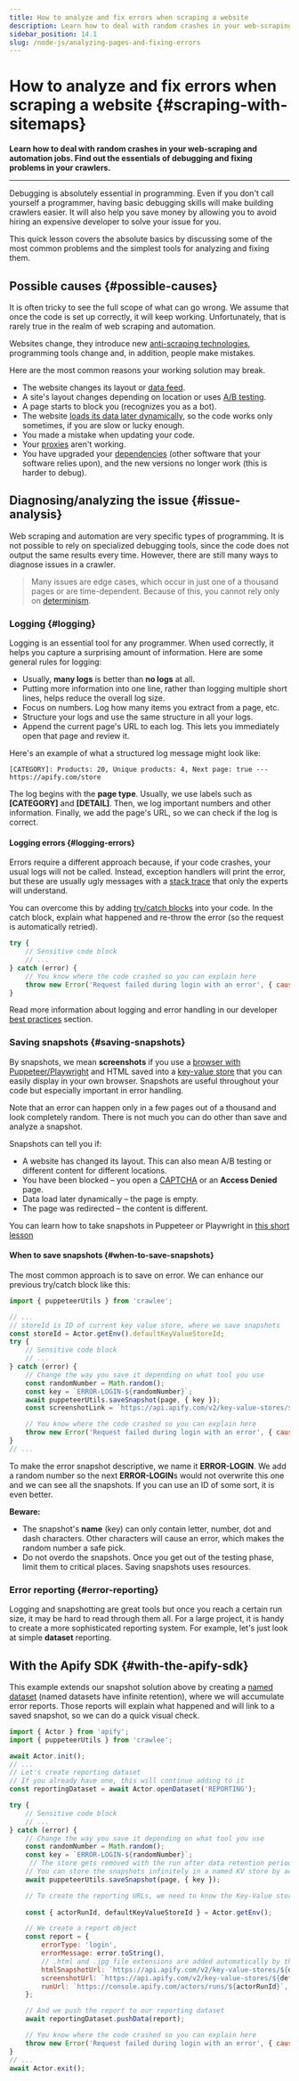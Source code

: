 ```yaml
---
title: How to analyze and fix errors when scraping a website
description: Learn how to deal with random crashes in your web-scraping and automation jobs. Find out the essentials of debugging and fixing problems in your crawlers.
sidebar_position: 14.1
slug: /node-js/analyzing-pages-and-fixing-errors
---
```


# How to analyze and fix errors when scraping a website {#scraping-with-sitemaps}

**Learn how to deal with random crashes in your web-scraping and automation jobs. Find out the essentials of debugging and fixing problems in your crawlers.**

---

Debugging is absolutely essential in programming. Even if you don't call yourself a programmer, having basic debugging skills will make building crawlers easier. It will also help you save money by allowing you to avoid hiring an expensive developer to solve your issue for you.

This quick lesson covers the absolute basics by discussing some of the most common problems and the simplest tools for analyzing and fixing them.

## Possible causes {#possible-causes}

It is often tricky to see the full scope of what can go wrong. We assume that once the code is set up correctly, it will keep working. Unfortunately, that is rarely true in the realm of web scraping and automation.

Websites change, they introduce new [anti-scraping technologies](../../webscraping/anti_scraping/index.md), programming tools change and, in addition, people make mistakes.

Here are the most common reasons your working solution may break.

- The website changes its layout or [data feed](https://www.datafeedwatch.com/academy/data-feed).
- A site's layout changes depending on location or uses [A/B testing](https://www.youtube.com/watch?v=XDoKXaGrUxE&feature=youtu.be).
- A page starts to block you (recognizes you as a bot).
- The website [loads its data later dynamically](./dealing_with_dynamic_pages.md), so the code works only sometimes, if you are slow or lucky enough.
- You made a mistake when updating your code.
- Your [proxies](../../webscraping/anti_scraping/mitigation/proxies.md) aren't working.
- You have upgraded your [dependencies](https://www.quora.com/What-is-a-dependency-in-coding) (other software that your software relies upon), and the new versions no longer work (this is harder to debug).

## Diagnosing/analyzing the issue {#issue-analysis}

Web scraping and automation are very specific types of programming. It is not possible to rely on specialized debugging tools, since the code does not output the same results every time. However, there are still many ways to diagnose issues in a crawler.

> Many issues are edge cases, which occur in just one of a thousand pages or are time-dependent. Because of this, you cannot rely only on [determinism](https://en.wikipedia.org/wiki/Deterministic_algorithm).

### Logging {#logging}

Logging is an essential tool for any programmer. When used correctly, it helps you capture a surprising amount of information. Here are some general rules for logging:

- Usually, **many logs** is better than **no logs** at all.
- Putting more information into one line, rather than logging multiple short lines, helps reduce the overall log size.
- Focus on numbers. Log how many items you extract from a page, etc.
- Structure your logs and use the same structure in all your logs.
- Append the current page's URL to each log. This lets you immediately open that page and review it.

Here's an example of what a structured log message might look like:

```text
[CATEGORY]: Products: 20, Unique products: 4, Next page: true --- https://apify.com/store
```

The log begins with the **page type**. Usually, we use labels such as **\[CATEGORY\]** and **\[DETAIL\]**. Then, we log important numbers and other information. Finally, we add the page's URL, so we can check if the log is correct.

#### Logging errors {#logging-errors}

Errors require a different approach because, if your code crashes, your usual logs will not be called. Instead, exception handlers will print the error, but these are usually ugly messages with a [stack trace](https://en.wikipedia.org/wiki/Stack_trace) that only the experts will understand.

You can overcome this by adding [try/catch blocks](https://developer.mozilla.org/en-US/docs/Web/JavaScript/Reference/Statements/try...catch) into your code. In the catch block, explain what happened and re-throw the error (so the request is automatically retried).

```js
try {
    // Sensitive code block
    // ...
} catch (error) {
    // You know where the code crashed so you can explain here
    throw new Error('Request failed during login with an error', { cause: error });
}
```

Read more information about logging and error handling in our developer [best practices](../../webscraping/web_scraping_for_beginners/best_practices.md) section.

### Saving snapshots {#saving-snapshots}

By snapshots, we mean **screenshots** if you use a [browser with Puppeteer/Playwright](../../webscraping/puppeteer_playwright/index.md) and HTML saved into a [key-value store](https://crawlee.dev/api/core/class/KeyValueStore) that you can easily display in your own browser. Snapshots are useful throughout your code but especially important in error handling.

Note that an error can happen only in a few pages out of a thousand and look completely random. There is not much you can do other than save and analyze a snapshot.

Snapshots can tell you if:

- A website has changed its layout. This can also mean A/B testing or different content for different locations.
- You have been blocked – you open a [CAPTCHA](https://en.wikipedia.org/wiki/CAPTCHA) or an **Access Denied** page.
- Data load later dynamically – the page is empty.
- The page was redirected – the content is different.

You can learn how to take snapshots in Puppeteer or Playwright in [this short lesson](../../webscraping/puppeteer_playwright/page/page_methods.md)

#### When to save snapshots {#when-to-save-snapshots}

The most common approach is to save on error. We can enhance our previous try/catch block like this:

```js
import { puppeteerUtils } from 'crawlee';

// ...
// storeId is ID of current key value store, where we save snapshots
const storeId = Actor.getEnv().defaultKeyValueStoreId;
try {
    // Sensitive code block
    // ...
} catch (error) {
    // Change the way you save it depending on what tool you use
    const randomNumber = Math.random();
    const key = `ERROR-LOGIN-${randomNumber}`;
    await puppeteerUtils.saveSnapshot(page, { key });
    const screenshotLink = `https://api.apify.com/v2/key-value-stores/${storeId}/records/${key}.jpg`

    // You know where the code crashed so you can explain here
    throw new Error('Request failed during login with an error', { cause: error });
}
// ...
```

To make the error snapshot descriptive, we name it **ERROR-LOGIN**. We add a random number so the next **ERROR-LOGIN**s would not overwrite this one and we can see all the snapshots. If you can use an ID of some sort, it is even better.

**Beware:**

- The snapshot's **name** (key) can only contain letter, number, dot and dash characters. Other characters will cause an error, which makes the random number a safe pick.
- Do not overdo the snapshots. Once you get out of the testing phase, limit them to critical places. Saving snapshots uses resources.

### Error reporting {#error-reporting}

Logging and snapshotting are great tools but once you reach a certain run size, it may be hard to read through them all. For a large project, it is handy to create a more sophisticated reporting system. For example, let's just look at simple **dataset** reporting.

## With the Apify SDK {#with-the-apify-sdk}

This example extends our snapshot solution above by creating a [named dataset](/platform/storage#named-and-unnamed-storages) (named datasets have infinite retention), where we will accumulate error reports. Those reports will explain what happened and will link to a saved snapshot, so we can do a quick visual check.

```js
import { Actor } from 'apify';
import { puppeteerUtils } from 'crawlee';

await Actor.init();
// ...
// Let's create reporting dataset
// If you already have one, this will continue adding to it
const reportingDataset = await Actor.openDataset('REPORTING');

try {
    // Sensitive code block
    // ...
} catch (error) {
    // Change the way you save it depending on what tool you use
    const randomNumber = Math.random();
    const key = `ERROR-LOGIN-${randomNumber}`;
     // The store gets removed with the run after data retention period so the links will stop working eventually
    // You can store the snapshots infinitely in a named KV store by adding `keyValueStoreName` option
    await puppeteerUtils.saveSnapshot(page, { key });

    // To create the reporting URLs, we need to know the Key-Value store and run IDs
   
    const { actorRunId, defaultKeyValueStoreId } = Actor.getEnv();

    // We create a report object
    const report = {
        errorType: 'login',
        errorMessage: error.toString(),
        // .html and .jpg file extensions are added automatically by the saveSnapshot function
        htmlSnapshotUrl: `https://api.apify.com/v2/key-value-stores/${defaultKeyValueStoreId}/records/${key}.html`,
        screenshotUrl: `https://api.apify.com/v2/key-value-stores/${defaultKeyValueStoreId}/records/${key}.jpg`,
        runUrl: `https://console.apify.com/actors/runs/${actorRunId}`,
    };

    // And we push the report to our reporting dataset
    await reportingDataset.pushData(report);

    // You know where the code crashed so you can explain here
    throw new Error('Request failed during login with an error', { cause: error });
}
// ...
await Actor.exit();
```
